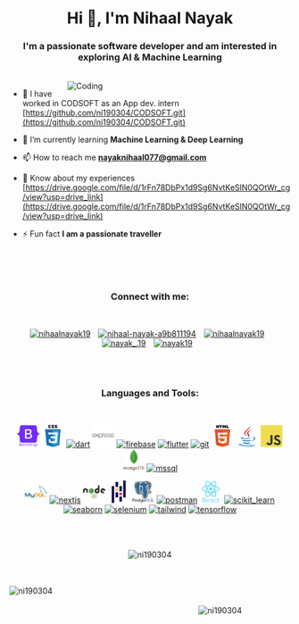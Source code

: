 <h1 align="center">Hi 👋, I'm Nihaal Nayak</h1>
<h3 align="center">I'm a passionate software developer and am interested in exploring AI & Machine Learning</h3>

<br>

<img align="right" alt="Coding" width="400" src="https://cdn.dribbble.com/users/1708816/screenshots/15637256/media/f9826f0af8a49462f048262a8502035b.gif">

- 🔭 I have worked in CODSOFT as an App dev. intern [https://github.com/ni190304/CODSOFT.git](https://github.com/ni190304/CODSOFT.git)

- 🌱 I’m currently learning **Machine Learning & Deep Learning**

- 📫 How to reach me **nayaknihaal077@gmail.com**

- 📄 Know about my experiences [https://drive.google.com/file/d/1rFn78DbPx1d9Sg6NvtKeSlN0QOtWr_cg/view?usp=drive_link](https://drive.google.com/file/d/1rFn78DbPx1d9Sg6NvtKeSlN0QOtWr_cg/view?usp=drive_link)

- ⚡ Fun fact **I am a passionate traveller**

<br>
<br>
<br>

<h3 align="center">Connect with me:</h3>
<br>
<p align="center">
<a href="https://twitter.com/nihaalnayak19" target="blank" style="padding-right: 10px;"><img src="https://raw.githubusercontent.com/rahuldkjain/github-profile-readme-generator/master/src/images/icons/Social/twitter.svg" alt="nihaalnayak19" height="30" width="40" /></a>
    <a href="https://linkedin.com/in/nihaal-nayak-a9b811194" target="blank" style="padding-right: 10px;"><img src="https://raw.githubusercontent.com/rahuldkjain/github-profile-readme-generator/master/src/images/icons/Social/linked-in-alt.svg" alt="nihaal-nayak-a9b811194" height="30" width="40" /></a>
    <a href="https://kaggle.com/nihaalnayak19" target="blank" style="padding-right: 10px;"><img src="https://raw.githubusercontent.com/rahuldkjain/github-profile-readme-generator/master/src/images/icons/Social/kaggle.svg" alt="nihaalnayak19" height="30" width="40" /></a>
    <a href="https://instagram.com/nayak_.19" target="blank" style="padding-right: 10px;"><img src="https://raw.githubusercontent.com/rahuldkjain/github-profile-readme-generator/master/src/images/icons/Social/instagram.svg" alt="nayak_.19" height="30" width="40" /></a>
    <a href="https://www.leetcode.com/nayak19" target="blank" style="padding-right: 10px;"><img src="https://raw.githubusercontent.com/rahuldkjain/github-profile-readme-generator/master/src/images/icons/Social/leet-code.svg" alt="nayak19" height="30" width="40" /></a>
</p>

<br>
<br>

<h3 align="center">Languages and Tools:</h3>
<br>
<p align="center">
    <a href="https://getbootstrap.com" target="_blank" rel="noreferrer" style="margin-right: 30"><img src="https://raw.githubusercontent.com/devicons/devicon/master/icons/bootstrap/bootstrap-plain-wordmark.svg" alt="bootstrap" width="40" height="40" /></a>
    <a href="https://www.w3schools.com/css/" target="_blank" rel="noreferrer"><img src="https://raw.githubusercontent.com/devicons/devicon/master/icons/css3/css3-original-wordmark.svg" alt="css3" width="40" height="40"/></a>
    <a href="https://dart.dev" target="_blank" rel="noreferrer"><img src="https://www.vectorlogo.zone/logos/dartlang/dartlang-icon.svg" alt="dart" width="40" height="40"/></a>
    <a href="https://expressjs.com" target="_blank" rel="noreferrer"><img src="https://raw.githubusercontent.com/devicons/devicon/master/icons/express/express-original-wordmark.svg" alt="express" width="40" height="40"/></a>
    <a href="https://firebase.google.com/" target="_blank" rel="noreferrer"><img src="https://www.vectorlogo.zone/logos/firebase/firebase-icon.svg" alt="firebase" width="40" height="40"/></a>
    <a href="https://flutter.dev" target="_blank" rel="noreferrer"><img src="https://www.vectorlogo.zone/logos/flutterio/flutterio-icon.svg" alt="flutter" width="40" height="40"/></a>
    <a href="https://git-scm.com/" target="_blank" rel="noreferrer"><img src="https://www.vectorlogo.zone/logos/git-scm/git-scm-icon.svg" alt="git" width="40" height="40"/></a>
    <a href="https://www.w3.org/html/" target="_blank" rel="noreferrer"><img src="https://raw.githubusercontent.com/devicons/devicon/master/icons/html5/html5-original-wordmark.svg" alt="html5" width="40" height="40"/></a>
      <a href="https://www.java.com" target="_blank" rel="noreferrer"><img src="https://raw.githubusercontent.com/devicons/devicon/master/icons/java/java-original.svg" alt="java" width="40" height="40"/></a>
    <a href="https://developer.mozilla.org/en-US/docs/Web/JavaScript" target="_blank" rel="noreferrer"><img src="https://raw.githubusercontent.com/devicons/devicon/master/icons/javascript/javascript-original.svg" alt="javascript" width="40" height="40"/></a>
    <a href="https://www.mongodb.com/" target="_blank" rel="noreferrer"><img src="https://raw.githubusercontent.com/devicons/devicon/master/icons/mongodb/mongodb-original-wordmark.svg" alt="mongodb" width="40" height="40"/></a>
    <a href="https://www.microsoft.com/en-us/sql-server" target="_blank" rel="noreferrer"><img src="https://www.svgrepo.com/show/303229/microsoft-sql-server-logo.svg" alt="mssql" width="40" height="40"/></a>
</p>

<p align="center">
    <a href="https://www.mysql.com/" target="_blank" rel="noreferrer"><img src="https://raw.githubusercontent.com/devicons/devicon/master/icons/mysql/mysql-original-wordmark.svg" alt="mysql" width="40" height="40" /></a>
    <a href="https://nextjs.org/" target="_blank" rel="noreferrer"><img src="https://cdn.worldvectorlogo.com/logos/nextjs-2.svg" alt="nextjs" width="40" height="40"/></a>
    <a href="https://nodejs.org" target="_blank" rel="noreferrer"><img src="https://raw.githubusercontent.com/devicons/devicon/master/icons/nodejs/nodejs-original-wordmark.svg" alt="nodejs" width="40" height="40"/></a>
    <a href="https://pandas.pydata.org/" target="_blank" rel="noreferrer"><img src="https://raw.githubusercontent.com/devicons/devicon/2ae2a900d2f041da66e950e4d48052658d850630/icons/pandas/pandas-original.svg" alt="pandas" width="40" height="40"/></a>
   <a href="https://www.postgresql.org" target="_blank" rel="noreferrer"><img src="https://raw.githubusercontent.com/devicons/devicon/master/icons/postgresql/postgresql-original-wordmark.svg" alt="postgresql" width="40" height="40"/></a>
    <a href="https://postman.com" target="_blank" rel="noreferrer"><img src="https://www.vectorlogo.zone/logos/getpostman/getpostman-icon.svg" alt="postman" width="40" height="40"/></a>
    <a href="https://reactjs.org/" target="_blank" rel="noreferrer"><img src="https://raw.githubusercontent.com/devicons/devicon/master/icons/react/react-original-wordmark.svg" alt="react" width="40" height="40"/></a>
    <a href="https://scikit-learn.org/" target="_blank" rel="noreferrer"><img src="https://upload.wikimedia.org/wikipedia/commons/0/05/Scikit_learn_logo_small.svg" alt="scikit_learn" width="40" height="40"/></a>
    <a href="https://seaborn.pydata.org/" target="_blank" rel="noreferrer"><img src="https://seaborn.pydata.org/_images/logo-mark-lightbg.svg" alt="seaborn" width="40" height="40"/></a>
    <a href="https://www.selenium.dev" target="_blank" rel="noreferrer"><img src="https://raw.githubusercontent.com/detain/svg-logos/780f25886640cef088af994181646db2f6b1a3f8/svg/selenium-logo.svg" alt="selenium" width="40" height="40"/></a>
    <a href="https://tailwindcss.com/" target="_blank" rel="noreferrer"><img src="https://www.vectorlogo.zone/logos/tailwindcss/tailwindcss-icon.svg" alt="tailwind" width="40" height="40"/></a>
    <a href="https://www.tensorflow.org" target="_blank" rel="noreferrer"><img src="https://www.vectorlogo.zone/logos/tensorflow/tensorflow-icon.svg" alt="tensorflow" width="40" height="40"/></a>
</p>

<br>
<br>

<p align="center">
    <img align="center" src="https://github-readme-stats.vercel.app/api?username=ni190304&show_icons=true&locale=en" alt="ni190304" />
</p>

<br>
<br>


<div style="display: flex;">
    <div style="flex: 1; margin-bottom: 20px;">
        <img align="left" src="https://github-readme-streak-stats.herokuapp.com/?user=ni190304&" alt="ni190304" />
    </div>
    <div style="flex: 1; margin-bottom: 20px;">
        <p align="center" style="padding: 20px;">
    <img align="center" src="https://github-readme-stats.vercel.app/api/top-langs/?username=ni190304&layout=compact&exclude_repo=Robotframwork&hide=Robotframwork" alt="ni190304" />
</p>
    </div>
</div>



